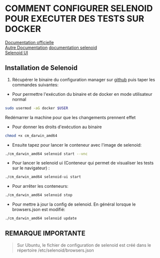# COMMENT CONFIGURER SELENOID POUR EXECUTER DES TESTS SUR DOCKER

[Documentation officielle](https://aerokube.com/cm/latest/)     
[Autre Documentation](https://www.jetbrains.com/help/aqua/selenium.html#selenoid-cross-browser-testing)
[documentation selenoid](https://aerokube.com/selenoid/latest/#_specifying_capabilities_via_protocol_extensions)    
[Selenoid UI](https://aerokube.com/selenoid-ui/latest/)     

## Installation de Selenoid
1. Récupérer le binaire du configuration manager sur [github](https://github.com/aerokube/cm/releases/tag/1.8.7) puis taper les commandes suivantes:
- Pour permettre l'exécution du binaire et de docker en mode utilisateur normal 
```bash	
sudo usermod -aG docker $USER
```
Redémarrer la machine pour que les changements prennent effet
- Pour donner les droits d'exécution au binaire
```bash
chmod +x cm_darwin_amd64
```
- Ensuite tapez pour lancer le conteneur avec l'image de selenoid: 
```bash
./cm_darwin_amd64 selenoid start --vnc
```

- Pour lancer le selenoid ui (Conteneur qui permet de visualiser les tests sur le navigateur) :   
```bash
./cm_darwin_amd64 selenoid-ui start 
```

- Pour arrêter les conteneurs: 
```bash
./cm_darwin_amd64 selenoid stop 
```

- Pour mettre à jour la config de selenoid. En général lorsque le browsers.json est modifié: 
```bash
./cm_darwin_amd64 selenoid update
```

## REMARQUE IMPORTANTE
> Sur Ubuntu, le fichier de configuration de selenoid est créé dans le répertoire /etc/selenoid/browsers.json
